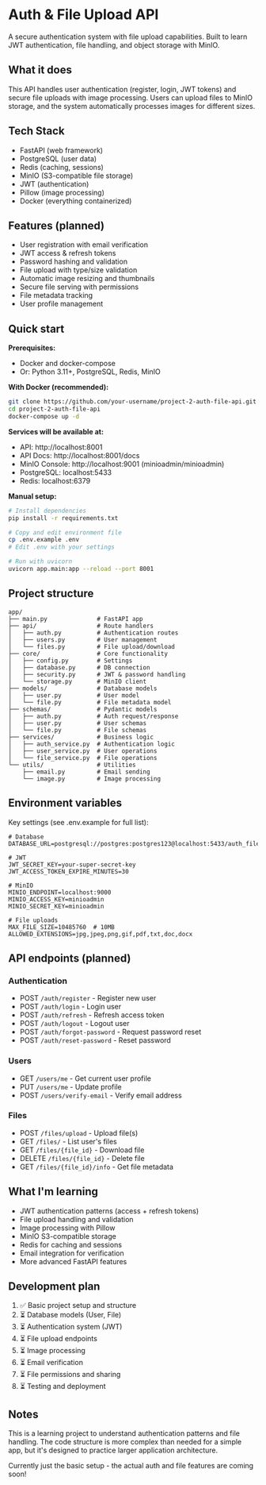 # Auth & File Upload API

A secure authentication system with file upload capabilities. Built to learn JWT authentication, file handling, and object storage with MinIO.

## What it does

This API handles user authentication (register, login, JWT tokens) and secure file uploads with image processing. Users can upload files to MinIO storage, and the system automatically processes images for different sizes.

## Tech Stack

- FastAPI (web framework)
- PostgreSQL (user data)
- Redis (caching, sessions)
- MinIO (S3-compatible file storage)
- JWT (authentication)
- Pillow (image processing)
- Docker (everything containerized)

## Features (planned)

- User registration with email verification
- JWT access & refresh tokens
- Password hashing and validation
- File upload with type/size validation
- Automatic image resizing and thumbnails
- Secure file serving with permissions
- File metadata tracking
- User profile management

## Quick start

**Prerequisites:**
- Docker and docker-compose
- Or: Python 3.11+, PostgreSQL, Redis, MinIO

**With Docker (recommended):**
```bash
git clone https://github.com/your-username/project-2-auth-file-api.git
cd project-2-auth-file-api
docker-compose up -d
```

**Services will be available at:**
- API: http://localhost:8001
- API Docs: http://localhost:8001/docs
- MinIO Console: http://localhost:9001 (minioadmin/minioadmin)
- PostgreSQL: localhost:5433
- Redis: localhost:6379

**Manual setup:**
```bash
# Install dependencies
pip install -r requirements.txt

# Copy and edit environment file
cp .env.example .env
# Edit .env with your settings

# Run with uvicorn
uvicorn app.main:app --reload --port 8001
```

## Project structure

```
app/
├── main.py              # FastAPI app
├── api/                 # Route handlers
│   ├── auth.py          # Authentication routes
│   ├── users.py         # User management
│   └── files.py         # File upload/download
├── core/                # Core functionality
│   ├── config.py        # Settings
│   ├── database.py      # DB connection
│   ├── security.py      # JWT & password handling
│   └── storage.py       # MinIO client
├── models/              # Database models
│   ├── user.py          # User model
│   └── file.py          # File metadata model
├── schemas/             # Pydantic models
│   ├── auth.py          # Auth request/response
│   ├── user.py          # User schemas
│   └── file.py          # File schemas
├── services/            # Business logic
│   ├── auth_service.py  # Authentication logic
│   ├── user_service.py  # User operations
│   └── file_service.py  # File operations
└── utils/               # Utilities
    ├── email.py         # Email sending
    └── image.py         # Image processing
```

## Environment variables

Key settings (see .env.example for full list):

```env
# Database
DATABASE_URL=postgresql://postgres:postgres123@localhost:5433/auth_file_api

# JWT
JWT_SECRET_KEY=your-super-secret-key
JWT_ACCESS_TOKEN_EXPIRE_MINUTES=30

# MinIO
MINIO_ENDPOINT=localhost:9000
MINIO_ACCESS_KEY=minioadmin
MINIO_SECRET_KEY=minioadmin

# File uploads
MAX_FILE_SIZE=10485760  # 10MB
ALLOWED_EXTENSIONS=jpg,jpeg,png,gif,pdf,txt,doc,docx
```

## API endpoints (planned)

### Authentication
- POST `/auth/register` - Register new user
- POST `/auth/login` - Login user
- POST `/auth/refresh` - Refresh access token
- POST `/auth/logout` - Logout user
- POST `/auth/forgot-password` - Request password reset
- POST `/auth/reset-password` - Reset password

### Users
- GET `/users/me` - Get current user profile
- PUT `/users/me` - Update profile
- POST `/users/verify-email` - Verify email address

### Files
- POST `/files/upload` - Upload file(s)
- GET `/files/` - List user's files
- GET `/files/{file_id}` - Download file
- DELETE `/files/{file_id}` - Delete file
- GET `/files/{file_id}/info` - Get file metadata

## What I'm learning

- JWT authentication patterns (access + refresh tokens)
- File upload handling and validation
- Image processing with Pillow
- MinIO S3-compatible storage
- Redis for caching and sessions
- Email integration for verification
- More advanced FastAPI features

## Development plan

1. ✅ Basic project setup and structure
2. ⏳ Database models (User, File)
3. ⏳ Authentication system (JWT)
4. ⏳ File upload endpoints
5. ⏳ Image processing
6. ⏳ Email verification
7. ⏳ File permissions and sharing
8. ⏳ Testing and deployment

## Notes

This is a learning project to understand authentication patterns and file handling. The code structure is more complex than needed for a simple app, but it's designed to practice larger application architecture.

Currently just the basic setup - the actual auth and file features are coming soon!